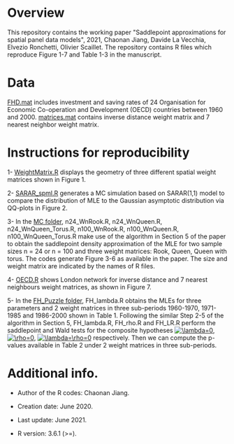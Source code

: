 # Overview

This repository contains the working paper "Saddlepoint approximations for spatial panel data models", 2021, Chaonan Jiang, 
Davide La Vecchia, Elvezio Ronchetti, Olivier Scaillet. The repository contains R files which reproduce Figure 1-7 and Table 
1-3 in the manuscript.
# Data 
[FHD.mat](https://github.com/ChaonanJiang/Sadd_Panel/blob/master/Data/FHD.mat) includes investment and saving rates of 24 Organisation for Economic Co-operation and Development (OECD) countries between 1960 and 2000.
[matrices.mat](https://github.com/ChaonanJiang/Sadd_Panel/blob/master/Data/matrices.mat) contains inverse distance weight matrix and 7 nearest neighbor weight matrix.


# Instructions for reproducibility

1- [WeightMatrix.R](https://github.com/ChaonanJiang/Sadd_Panel/blob/master/MC/WeightMatrix.R) displays the geometry of three different spatial weight matrices shown in Figure 1. 

2- [SARAR_spml.R](https://github.com/ChaonanJiang/Sadd_Panel/blob/master/MC/SARAR_spml.R) generates a MC simulation based on SARAR(1,1) model to compare the distribution of MLE to the Gaussian asymptotic distribution via QQ-plots in Figure 2.

3- In the [MC folder](https://github.com/ChaonanJiang/Sadd_Panel/blob/master/MC), n24_WnRook.R, n24_WnQueen.R, n24_WnQueen_Torus.R, n100_WnRook.R, n100_WnQueen.R, n100_WnQueen_Torus.R make use of the algorithm in Section 5 of the paper to obtain the saddlepoint density approximation of the MLE for two sample sizes n = 24 or n = 100 and three weight matrices: Rook, Queen, Queen with torus. The codes generate Figure 3-6 as available in the paper. The size and weight matrix are indicated by the names of R files.

4- [OECD.R](https://github.com/ChaonanJiang/Sadd_Panel/blob/master/FH_Puzzle/OECD.R) shows London network for inverse distance and 7 nearest neighbours weight matrices, as shown in Figure 7.

5- In the [FH_Puzzle folder](https://github.com/ChaonanJiang/Sadd_Panel/blob/master/FH_Puzzle), FH_lambda.R obtains the MLEs for three parameters and 2 weight matrices in three sub-periods 1960-1970, 1971-1985 and 1986-2000 shown in Table 1. Following the similar Step 2-5 of the algorithm in Section 5, FH_lambda.R, FH_rho.R and FH_LR.R perform the saddlepoint and Wald tests for the composite hypotheses <a href="https://www.codecogs.com/eqnedit.php?latex=\lambda=0" target="_blank"><img src="https://latex.codecogs.com/gif.latex?\lambda=0" title="\lambda=0" /></a>, <a href="https://www.codecogs.com/eqnedit.php?latex=\rho=0" target="_blank"><img src="https://latex.codecogs.com/gif.latex?\rho=0" title="\rho=0" /></a>, <a href="https://www.codecogs.com/eqnedit.php?latex=\lambda=\rho=0" target="_blank"><img src="https://latex.codecogs.com/gif.latex?\lambda=\rho=0" title="\lambda=\rho=0" /></a> respectively. Then we can compute the p-values available in Table 2 under 2 weight matrices in three sub-periods. 
# Additional info.
* Author of the R codes: Chaonan Jiang.

* Creation date: June 2020.

* Last update: June 2021.

* R version: 3.6.1 (>=).
